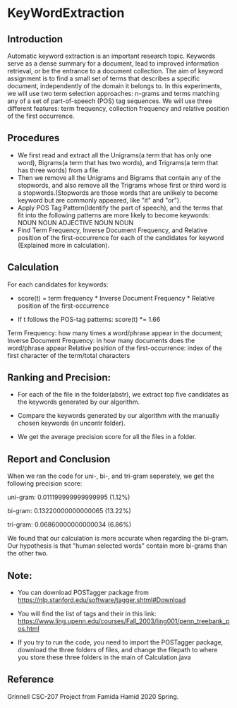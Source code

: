 # KeyWordExtraction

## Introduction
Automatic keyword extraction is an important research topic. Keywords serve as a dense summary for a document, lead to improved information retrieval, or be the entrance to a document collection. The aim of keyword assignment is to find a small set of terms that describes a specific document, independently of the domain it belongs to. In this experiments, we will use two term selection approaches: n-grams and terms matching any of a set of part-of-speech (POS) tag sequences. We will use three different features: term frequency, collection frequency and relative position of the first occurrence.

## Procedures
- We first read and extract all the Unigrams(a term that has only one word), Bigrams(a term that has two words), and Trigrams(a term that has three words) from a file.
- Then we remove all the Unigrams and Bigrams that contain any of the stopwords, and also remove all the Trigrams whose first or third word is a stopwords.(Stopwords are those words that are unlikely to become keyword but are commonly appeared, like "it" and "or").
- Apply POS Tag Pattern(Identify the part of speech), and the terms that fit into the following patterns are more likely to become keywords:
NOUN NOUN
ADJECTIVE NOUN
NOUN
- Find Term Frequency, Inverse Document Frequency, and Relative position of the first-occurrence for each of the candidates for keyword (Explained more in calculation).



## Calculation
For each candidates for keywords:

- score(t) = term frequency * Inverse Document Frequency * Relative position of the first-occurrence

- If t follows the POS-tag patterns: score(t) *= 1.66 

Term Frequency: how many times a word/phrase appear in the document;
Inverse Document Frequency: in how many documents does the word/phrase appear
Relative position of the first-occurrence: index of the first character of the term/total characters

## Ranking and Precision:
- For each of the file in the folder(abstr), we extract top five candidates as the keywords generated by our algorithm.

- Compare the keywords generated by our algorithm with the manually chosen keywords (in uncontr folder).

- We get the average precision score for all the files in a folder.



## Report and Conclusion
When we ran the code for uni-, bi-, and tri-gram seperately, we get the following precision score:

uni-gram: 0.011199999999999995 (1.12%)

 bi-gram: 0.13220000000000065  (13.22%)
 
tri-gram: 0.06860000000000034  (6.86%)

We found that our calculation is more accurate when regarding the bi-gram. Our hypothesis is that "human selected words" contain more bi-grams than the other two. 

## Note:

- You can download POSTagger package from https://nlp.stanford.edu/software/tagger.shtml#Download

- You will find the list of tags and their in this link: https://www.ling.upenn.edu/courses/Fall_2003/ling001/penn_treebank_pos.html

- If you try to run the code, you need to import the POSTagger package, download the three folders of files, and change the filepath to where you store these three folders in the main of Calculation.java


## Reference
Grinnell CSC-207 Project from Famida Hamid 2020 Spring.
